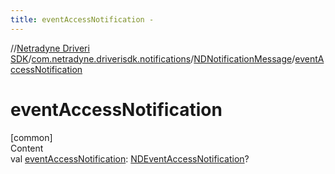 ```yaml
---
title: eventAccessNotification -
---
```

//[Netradyne Driveri SDK](../../index.md)/[com.netradyne.driverisdk.notifications](../index.md)/[NDNotificationMessage](index.md)/[eventAccessNotification](event-access-notification.md)



# eventAccessNotification  
[common]  
Content  
val [eventAccessNotification](event-access-notification.md): [NDEventAccessNotification](../-n-d-event-access-notification/index.md)?  



